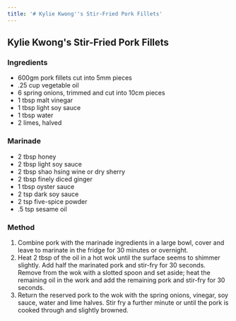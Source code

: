 ```yaml
---
title: '# Kylie Kwong''s Stir-Fried Pork Fillets'
---
```

## Kylie Kwong's Stir-Fried Pork Fillets


### Ingredients

- 600gm pork fillets cut into 5mm pieces
- .25 cup vegetable oil
- 6 spring onions, trimmed and cut into 10cm pieces
- 1 tbsp malt vinegar
- 1 tbsp light soy sauce
- 1 tbsp water
- 2 limes, halved

### Marinade

- 2 tbsp honey
- 2 tbsp light soy sauce
- 2 tbsp shao hsing wine or dry sherry
- 2 tbsp finely diced ginger
- 1 tbsp oyster sauce
- 2 tsp dark soy sauce
- 2 tsp five-spice powder
- .5 tsp sesame oil

### Method

1. Combine pork with the marinade ingredients in a large bowl, cover and leave to marinate in the fridge for 30 minutes or overnight.
2. Heat 2 tbsp of the oil in a hot wok until the surface seems to shimmer slightly. Add half the marinated pork and stir-fry for 30 seconds. Remove from the wok with a slotted spoon and set aside; heat the remaining oil in the work and add the remaining pork and stir-fry for 30 seconds.
3. Return the reserved pork to the wok with the spring onions, vinegar, soy sauce, water and lime halves. Stir fry a further minute or until the pork is cooked through and slightly browned.